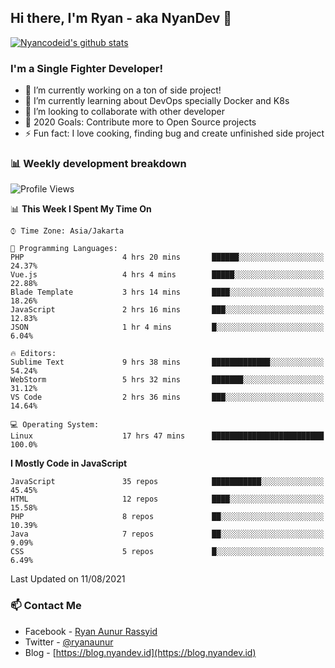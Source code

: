 ## Hi there, I'm Ryan - aka NyanDev 👋

[![Nyancodeid's github stats](https://github-readme-stats.vercel.app/api?username=nyancodeid)](https://github.com/nyancodeid/nyancodeid)

### I'm a Single Fighter Developer!
- 🔭 I’m currently working on a ton of side project!
- 🌱 I’m currently learning about DevOps specially Docker and K8s
- 👯 I’m looking to collaborate with other developer
- 🥅 2020 Goals: Contribute more to Open Source projects
- ⚡ Fun fact: I love cooking, finding bug and create unfinished side project 

### 📊 Weekly development breakdown

<!--START_SECTION:waka-->
![Profile Views](http://img.shields.io/badge/Profile%20Views-19-blue)

📊 **This Week I Spent My Time On** 

```text
⌚︎ Time Zone: Asia/Jakarta

💬 Programming Languages: 
PHP                      4 hrs 20 mins       ██████░░░░░░░░░░░░░░░░░░░   24.37% 
Vue.js                   4 hrs 4 mins        █████░░░░░░░░░░░░░░░░░░░░   22.88% 
Blade Template           3 hrs 14 mins       ████░░░░░░░░░░░░░░░░░░░░░   18.26% 
JavaScript               2 hrs 16 mins       ███░░░░░░░░░░░░░░░░░░░░░░   12.83% 
JSON                     1 hr 4 mins         █░░░░░░░░░░░░░░░░░░░░░░░░   6.04%

🔥 Editors: 
Sublime Text             9 hrs 38 mins       █████████████░░░░░░░░░░░░   54.24% 
WebStorm                 5 hrs 32 mins       ███████░░░░░░░░░░░░░░░░░░   31.12% 
VS Code                  2 hrs 36 mins       ███░░░░░░░░░░░░░░░░░░░░░░   14.64%

💻 Operating System: 
Linux                    17 hrs 47 mins      █████████████████████████   100.0%

```

**I Mostly Code in JavaScript** 

```text
JavaScript               35 repos            ███████████░░░░░░░░░░░░░░   45.45% 
HTML                     12 repos            ████░░░░░░░░░░░░░░░░░░░░░   15.58% 
PHP                      8 repos             ██░░░░░░░░░░░░░░░░░░░░░░░   10.39% 
Java                     7 repos             ██░░░░░░░░░░░░░░░░░░░░░░░   9.09% 
CSS                      5 repos             █░░░░░░░░░░░░░░░░░░░░░░░░   6.49%

```



 Last Updated on 11/08/2021
<!--END_SECTION:waka-->

### 📫 Contact Me
- Facebook - [Ryan Aunur Rassyid](https://facebook.com/ryan.hac)
- Twitter - [@ryanaunur](https://twitter.com/ryanaunur)
- Blog - [https://blog.nyandev.id](https://blog.nyandev.id)

